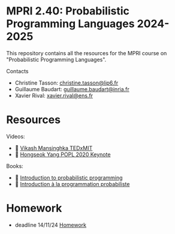 # MPRI 2.40: Probabilistic Programming Languages 2024-2025

This repository contains all the resources for the MPRI course on "Probabilistic Programming Languages".

Contacts

- Christine Tasson: <christine.tasson@lip6.fr>
- Guillaume Baudart: <guillaume.baudart@inria.fr>
- Xavier Rival: <xavier.rival@ens.fr>

# Resources

Videos:
- 🎥 [Vikash Mansinghka TEDxMIT](https://www.youtube.com/watch?v=8j2S7BRRWus)  
- 🎥 [Hongseok Yang POPL 2020 Keynote](https://www.youtube.com/watch?v=QsKsbZXr6Ok)  

Books:
- 📖 [Introduction to probabilistic programming](https://arxiv.org/abs/1809.10756)
- 📖 [Introduction à la programmation probabiliste](./cours/ejcim.pdf)

# Homework

- deadline 14/11/24 [Homework](./past_exams/dm-2425.pdf)
